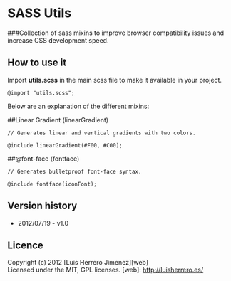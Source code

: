 # SASS Utils

###Collection of sass mixins to improve browser compatibility issues and increase CSS development speed.



## How to use it
Import **utils.scss** in the main scss file to make it available in your project.

```
@import "utils.scss";
```

Below are an explanation of the different mixins:

##Linear Gradient (linearGradient)

```
// Generates linear and vertical gradients with two colors.

@include linearGradient(#F00, #C00);
```

##@font-face (fontface)

```
// Generates bulletproof font-face syntax.

@include fontface(iconFont);
```


## Version history

* 2012/07/19 - v1.0



## Licence
Copyright (c) 2012 [Luis Herrero Jimenez][web]  
Licensed under the MIT, GPL licenses.
[web]: http://luisherrero.es/
